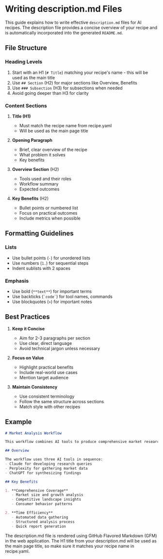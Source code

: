 # Writing description.md Files

This guide explains how to write effective `description.md` files for AI recipes. The description file provides a concise overview of your recipe and is automatically incorporated into the generated `README.md`.

## File Structure

### Heading Levels

1. Start with an H1 (`# Title`) matching your recipe's name - this will be used as the main title
2. Use `## Section` (H2) for major sections like Overview, Benefits
3. Use `### Subsection` (H3) for subsections when needed
4. Avoid going deeper than H3 for clarity

### Content Sections

1. **Title (H1)**
   - Must match the recipe name from recipe.yaml
   - Will be used as the main page title

2. **Opening Paragraph**
   - Brief, clear overview of the recipe
   - What problem it solves
   - Key benefits

3. **Overview Section** (H2)
   - Tools used and their roles
   - Workflow summary
   - Expected outcomes

4. **Key Benefits** (H2)
   - Bullet points or numbered list
   - Focus on practical outcomes
   - Include metrics when possible

## Formatting Guidelines

### Lists

- Use bullet points (`-`) for unordered lists
- Use numbers (`1.`) for sequential steps
- Indent sublists with 2 spaces

### Emphasis

- Use bold (`**text**`) for important terms
- Use backticks (`` `code` ``) for tool names, commands
- Use blockquotes (`>`) for important notes

## Best Practices

1. **Keep it Concise**
   - Aim for 2-3 paragraphs per section
   - Use clear, direct language
   - Avoid technical jargon unless necessary

2. **Focus on Value**
   - Highlight practical benefits
   - Include real-world use cases
   - Mention target audience

3. **Maintain Consistency**
   - Use consistent terminology
   - Follow the same structure across sections
   - Match style with other recipes

## Example

```markdown
# Market Analysis Workflow

This workflow combines AI tools to produce comprehensive market research reports, helping businesses understand market dynamics and opportunities.

## Overview

The workflow uses three AI tools in sequence:
- Claude for developing research queries
- Perplexity for gathering market data
- ChatGPT for synthesizing findings

## Key Benefits

1. **Comprehensive Coverage**
   - Market size and growth analysis
   - Competitive landscape insights
   - Consumer behavior patterns

2. **Time Efficiency**
   - Automated data gathering
   - Structured analysis process
   - Quick report generation
```

The description.md file is rendered using GitHub Flavored Markdown (GFM) in the web application. The H1 title from your description.md will be used as the main page title, so make sure it matches your recipe name in recipe.yaml.
